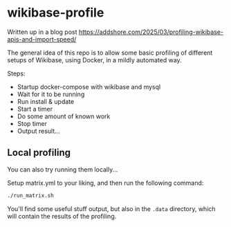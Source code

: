 # wikibase-profile

Written up in a blog post https://addshore.com/2025/03/profiling-wikibase-apis-and-import-speed/

The general idea of this repo is to allow some basic profiling of different setups of Wikibase, using Docker, in a mildly automated way.

Steps:

- Startup docker-compose with wikibase and mysql
- Wait for it to be running
- Run install & update
- Start a timer
- Do some amount of known work
- Stop timer
- Output result...

## Local profiling

You can also try running them locally...

Setup matrix.yml to your liking, and then run the following command:

```sh
./run_matrix.sh
```

You'll find some useful stuff output, but also in the `.data` directory, which will contain the results of the profiling.
